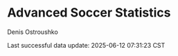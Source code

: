 # Advanced Soccer Statistics
Denis Ostroushko

<!-- gfm -->

Last successful data update: 2025-06-12 07:31:23 CST

